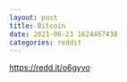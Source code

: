 ```yaml
--- 
layout: post 
title: Bitcoin 
date: 2021-06-23 1624467438 
categories: reddit 
--- 
```

https://redd.it/o6gyvo
